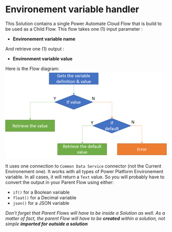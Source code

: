 # Environement variable handler

This Solution contains a single Power Automate Cloud Flow that is build to be used as a Child Flow.
This flow takes one (1) input parameter :
- **Environement variable name**

And retrieve one (1) output : 
- **Environment variable value**

Here is the Flow diagram:
![Flow diagram](https://github.com/tchinnin/Power-Platform-Solutions/blob/main/Environment%20variable%20handler/High%20level%20Flow%20diagram.png)

It uses one connection to `Common Data Service` connector (not the Current Environement one).
It works with all types of Power Platform Environement variable. In all cases, it will return a `Text` value. So you will probably have to convert the output in your Parent Flow using either:
- `if()` for a Boolean variable
- `float()` for a Decimal variable
- `json()` for a JSON variable

_Don't forget that Parent Flows will have to be inside a Solution as well._
_As a matter of fact, the parent Flow will have to be **created** within a solution, not simple **imported for outside a solution**_